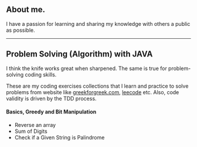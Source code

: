 ## About me.
I have a passion for learning and sharing my knowledge with others a public as possible. 
***
## Problem Solving (Algorithm) with JAVA
I think the knife works great when sharpened.
The same is true for problem-solving coding skills.
  
  These are my coding exercises collections that I learn and practice to solve problems from website like [greekforgreek.com](https://www.geeksforgeeks.org/), [leecode](https://leetcode.com/) etc. Also, code validity is driven by the TDD process.  
  
#### Basics, Greedy and Bit Manipulation
  - Reverse an array
  - Sum of Digits
  - Check if a Given String is Palindrome
